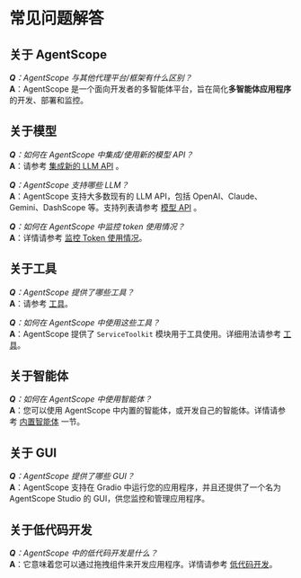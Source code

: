 # 常见问题解答

## 关于 AgentScope
_**Q**：AgentScope 与其他代理平台/框架有什么区别？_
<br/>
**A**：AgentScope 是一个面向开发者的多智能体平台，旨在简化**多智能体应用程序**的开发、部署和监控。

## 关于模型

_**Q**：如何在 AgentScope 中集成/使用新的模型 API？_
<br/>
**A**：请参考 [集成新的 LLM API](integrating_new_api) 。

_**Q**：AgentScope 支持哪些 LLM？_
<br/>
**A**：AgentScope 支持大多数现有的 LLM API，包括 OpenAI、Claude、Gemini、DashScope 等。支持列表请参考 [模型 API](model_api) 。

_**Q**：如何在 AgentScope 中监控 token 使用情况？_
<br/>
**A**：详情请参考 [监控 Token 使用情况](token_usage)。

## 关于工具

_**Q**：AgentScope 提供了哪些工具？_
<br/>
**A**：请参考 [工具](tools)。

_**Q**：如何在 AgentScope 中使用这些工具？_
<br/>
**A**：AgentScope 提供了 `ServiceToolkit` 模块用于工具使用。详细用法请参考 [工具](tools)。

## 关于智能体

_**Q**：如何在 AgentScope 中使用智能体？_
<br/>
**A**：您可以使用 AgentScope 中内置的智能体，或开发自己的智能体。详情请参考 [内置智能体](builtin_agent) 一节。

## 关于 GUI

_**Q**：AgentScope 提供了哪些 GUI？_
<br/>
**A**：AgentScope 支持在 Gradio 中运行您的应用程序，并且还提供了一个名为 AgentScope Studio 的 GUI，供您监控和管理应用程序。

## 关于低代码开发

_**Q**：AgentScope 中的低代码开发是什么？_
<br/>
**A**：它意味着您可以通过拖拽组件来开发应用程序。详情请参考 [低代码开发](low_code)。
